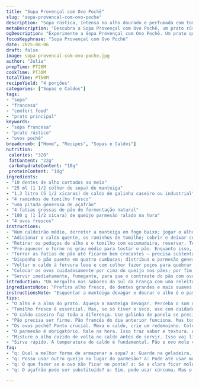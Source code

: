 ```yaml
---
title: "Sopa Provençal com Ovo Pochê"
slug: "sopa-provencal-com-ovo-poche"
description: "Sopa rústica, intensa no alho dourado e perfumada com tomilho fresco, liga sabores do interior da França trazendo rusticidade ao prato. A troca do gruyère pelo queijo parmesão ralado adiciona um toque mais firme que derrete só na medida certa sobre o pão crocante. A intensidade do açafrão continua, mas cuidadosamente dosada pra não virar agressiva, só um charme sutil. Aquele caldo de galinha robusto, envolvido nos aromas do tomilho e um toque na manteiga substitui o óleo pra dar untuosidade que casa com os ovos pochê, que ficam sempre com a gema mole, a verdadeira alma do prato. Prático, com texturas distintas e aquela pitada de sabor que só o tempo na panela garante."
metaDescription: "Descubra a Sopa Provençal com Ovo Pochê, um prato rústico que combina alho, tomilho e um toque de açafrão. Texturas e sabores marcantes."
ogDescription: "Experimente a Sopa Provençal com Ovo Pochê. Um prato que traz aromas do interior da França, perfeito para aquecer seu dia."
focusKeyphrase: "Sopa Provençal com Ovo Pochê"
date: 2025-08-06
draft: false
image: sopa-provencal-com-ovo-poche.jpg
author: "Julia"
prepTime: PT20M
cookTime: PT30M
totalTime: PT50M
recipeYield: "4 porções"
categories: ["Sopas e Caldos"]
tags:
- "sopa"
- "francesa"
- "comfort food"
- "prato principal"
keywords:
- "sopa francesa"
- "prato rústico"
- "ovos pochê"
breadcrumb: ["Home", "Recipes", "Sopas e Caldos"]
nutrition: 
 calories: "320"
 fatContent: "22g"
 carbohydrateContent: "18g"
 proteinContent: "18g"
ingredients:
- "10 dentes de alho cortados ao meio"
- "25 ml (1 1/2 colher de sopa) de manteiga"
- "1,3 litro (5 1/2 xícaras) de caldo de galinha caseiro ou industrial"
- "4 raminhos de tomilho fresco"
- "uma pitada generosa de açafrão"
- "4 fatias grossas de pão de fermentação natural"
- "180 g (1 1/2 xícara) de queijo parmesão ralado na hora"
- "4 ovos frescos"
instructions:
- "Num caldeirão médio, derreter a manteiga em fogo baixo; jogar o alho e deixar amolecer lentamente - não queimado, só dourando devagar até virar quase doce (som de estalo discreto é sinal de que está no ponto)."
- "Adicionar o caldo quente, os raminhos de tomilho; cobrir e deixar cozinhar suave por cerca de 20 minutos. Vão soltar os sabores, o caldo vai ficar aromático e cheio de personalidade."
- "Retirar os pedaços de alho e o tomilho com escumadeira, reservar. Temperar com sal, pimenta do reino moída na hora e misturar uma boa pitada do açafrão, mexendo pra cor e sabor se distribuírem sem agredir o paladar."
- "Pré-aquecer o forno no grau médio para tostar o pão. Enquanto isso, num bowl, esmagar o alho dourado reservado com o mesmo caldo, devolvendo a mistura ao caldo final para incorporar sabor e textura."
- "Torrar as fatias de pão até ficarem bem crocantes – precisa sustentar o queijo e o ovo, evitar moles por umidade excessiva."
- "Disponha o pão quente em quatro cumbucas; distribua o parmesão generosamente por cima. O forno pode voltar só para gratinar levemente o queijo, criar crosta, realçando aroma e sabor."
- "Voltar o caldo à fervura leve e com colher fazer poços para quebrar os ovos cuidadosamente; pochar até que a clara fique firme e a gema ainda mole – observar a textura, puxar logo que clara ficar opaca, não perca o ponto."
- "Colocar os ovos cuidadosamente por cima do queijo nos pães; por fim, cobrir com o caldo fumegante, quase uma releitura do tradicional 'croque monsieur' em versão sopa."
- "Servir imediatamente, fumegante, para que o contraste do pão com ovo mole e caldo aromático sejam sentidos em temperatura perfeita."
introduction: "Um mergulho nos sabores do sul da França com uma releitura simples. Adoçar o alho sem queimar, aproveitar o tomilho pra dar frescor herbáceo, e a base da manteiga no lugar do azeite pra untuosidade mais rica. As fatias grossas e o parmesão substituem o tradicional pão e gruyère, trazendo textura e sabor marcante. Os ovos pochê são magia – vigiar o ponto da clara é crucial. Quem já tentou essa sopa sabe: o segredo está no equilíbrio entre o alho dourado, o caldo perfumado e a gema cremosa, que no prato cria aquele casamento inesperado, quase hipnótico. Prepare na panela de ferro, se tiver, que segura o calor melhor e deixa tudo mais concentrado no aroma."
ingredientsNote: "Prefira alho fresco, de dentes grandes e mais suaves ao paladar. A manteiga substitui o óleo para dar aquela untuosidade rica, cuidado no fogo baixo para não queimar o alho – sempre dou uns testes no cheiro, que fica adocicado e amanteigado quando pronto. Tomilho fresco vale ouro, mas se só tiver seco, usar com moderação pra não amargar. O caldo caseiro faz toda a diferença – use de galinha, pode ser de panela rápida, mas evite cubos que deixam sabor artificial. O pão tem que ser firme; pão francês do dia anterior funciona, só tostar antes de montar é fundamental. Queijo parmesão ralado na hora é obrigatório para realçar sabor e textura crocante derretida. O açafrão pouco, para não virar rebelde; comprar boa procedência ou substitua por cúrcuma se quiser uma versão mais terrosa. Ovos frescos são essenciais; facilitam o ponto do pochê."
instructionsNote: "Esquentar a manteiga devagar e dourar o alho é o passo onde todo sabor nasce; não acelere, senão queima e fica amargo. O cozimento com tomilho precisa ser suave, quase sopa perfumada, não ferver com força. Retirar os sólidos antes da finalização evita amargor; o alho volta depois esmagado para liberar sabor sutil, e o açafrão para cor e nota delicada. Tostar o pão firme o suficiente para segurar o queijo derretido e o ovo, sem amolecer é importante – funciona também usar frigideira quente com um pouco de manteiga para acelerar sem deixar ressecado. Para ovos pochê, mexer o caldo pra criar redemoinho ajuda a gema se manter central; tirar quando a clara estiver totalmente opaca, mas textura ainda macia. Servir rápido pois o prato se desintegra lentamente com o calor da sopa. Uma colher com boca larga ajuda a pegar tu-d-o: sopa, ovo e pão."
tips:
- "O alho é a alma do prato. Aqueça a manteiga devagar. Perceba o som do alho, estalando, sinal da doçura. Cuide pra não queimar. Isso arruína o sabor."
- "Tomilho fresco é essencial. Mas, se só tiver o seco, use com cuidado. Coloque bem menos. Sabor e amargor não se misturam. O fresco é bem melhor."
- "O caldo caseiro faz toda a diferença. Use galinha de panela se precisar. Mas evite cubos industrializados, eles têm sabor artificial. Questão de qualidade."
- "Pão precisa ser firme. Pão francês do dia anterior funciona. Mas tostar até ficar crocante é essencial. Quer evitar que fique mole com o caldo."
- "Os ovos pochê? Ponto crucial. Mexa o caldo, crie um redemoinho. Coloque o ovo no centro. Olhe a textura da clara. Tirar assim que ficar opaca."
- "O parmesão é obrigatório. Rale na hora. Isso traz sabor e textura. A crosta que forma com o calor do forno é um espetáculo visual e de sabor."
- "Misture o alho cozido de volta no caldo antes de servir. Isso vai liberar um sabor sutil. Fica incrível. Mexa com cuidado para não agredir o caldo."
- "Sirva rápido. A temperatura do caldo é fundamental. Pão e ovo mole comendo junto com caldo quente. Essa é a mágica do prato e a sua essência."
faq:
- "q: Qual a melhor forma de armazenar a sopa? a: Guarde na geladeira. Pode durar até 3 dias. Para aquecer, adicione um pouco d'água. Não ressecar."
- "q: Posso usar outro queijo no lugar do parmesão? a: Pode até usar mussarela, mas não vai ter o mesmo sabor forte. Prefira queijos que derretem bem."
- "q: O que fazer se o ovo não ficar no ponto? a: Se a clara ficar mole muito tempo, a solução é quebrar o ovo mais rápido. Pague mais atenção."
- "q: O açafrão pode ser substituído? a: Sim, pode usar cúrcuma. Mas o gosto é diferente. Cuidado para não exagerar. Pode amargar o prato."

---
```

